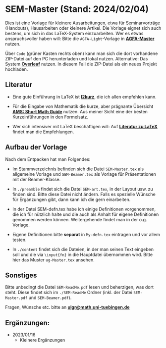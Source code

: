 
# SEM-Master (Stand: 2024/02/04)

Dies ist eine Vorlage für kleinere Ausarbeitungen, etwa für Seminarvorträge (Handouts), Hausarbeiten oder kleinere Artikel. Die Vorlage eignet sich auch bestens, um sich in das LaTeX-System einzuarbeiten. Wer es etwas anspruchsvoller haben will: Bitte die `AGFA-Light`-Vorlage in [**AGFA-Master**](https://github.com/ugroh/AGFA-Master) nutzen. 

Über `Code` (grüner Kasten rechts oben) kann man sich die dort vorhandene ZIP-Datei auf den PC herunterladen und lokal nutzen. Alternative: Das System [**Overleaf**](https://www.overleaf.com) nutzen. In diesem Fall die ZIP-Datei als ein neues Projekt hochladen. 

## Literatur

* Eine gute Einführung in LaTeX ist [**l2kurz**](https://ftp.agdsn.de/pub/mirrors/latex/dante/info/lshort/german/l2kurz.pdf), die ich allen empfehlen kann. 

* Für die Eingabe von Mathematik die kurze, aber prägnante Übersicht [**AMS: Short Math Guide**](https://ctan.org/pkg/short-math-guide) nutzen. Aus meiner Sicht eine der besten Kurzeinführungen in den Formelsatz. 

* Wer sich intensiver mit LaTeX beschäftigen will: Auf [**Literatur zu LaTeX**](https://www.dante.de/dante-e-v/literatur/) findet man die Empfehlungen. 

## Aufbau der Vorlage

Nach dem Entpacken hat man Folgendes: 

* Im Stammverzeichnis befinden sich die Datei `SEM-Master.tex` als allgemeine Vorlage und `SEM-Beamer.tex` als Vorlage für Präsentationen mit der Beamer-Klasse.

* In `./preamble` findet sich die Datei `SEM-art.tex`, in der Layout usw. zu finden sind. Bitte diese Datei nicht ändern. Falls es spezielle Wünsche für Ergänzungen gibt, dann kann ich die gern einarbeiten.

* In der Datei SEM-defn.tex habe ich einige Definitionen vorgenommen, die ich für nützlich halte und die auch als Anhalt für eigene Definitionen genommen werden können. Weitergehende findet man in der o.g. Vorlage.

* Eigene Definitionen bitte **separat** in `My-defn.tex` eintragen und vor allem testen. 

* In `./content` findet sich die Dateien, in der man seinen Text eingeben soll und die via `\input{fn}` in die Hauptdatei übernommen wird. Bitte hier das Muster `ug-Master.tex` ansehen.

## Sonstiges 	 
	 
Bitte unbedingt die Datei `SEM-ReadMe.pdf` lesen und beherzigen, was dort steht. 
Diese findet sich im `./SEM-ReadMe` Ordner (inkl. der Datei `SEM-Master.pdf` und `SEM-Beamer.pdf`). 

Fragen,  Wünsche etc. bitte an **<ulgr@math.uni-tuebingen.de>**

## Ergänzungen:

* 2023/01/16
	- Kleinere Ergänzungen


	




